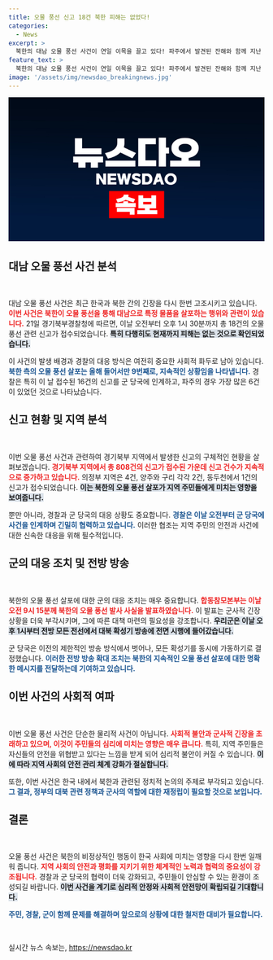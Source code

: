 ```yaml
---
title: 오물 풍선 신고 18건 북한 피해는 없었다!
categories:
  - News
excerpt: >
  북한의 대남 오물 풍선 사건이 연일 이목을 끌고 있다! 파주에서 발견된 잔해와 함께 지난 5개월 간 808건의 신고가 접수된 가운데, 군은 전방 모든 전선에서 대북 확성기 방송을 전면 시행하기로 했다.
feature_text: >
  북한의 대남 오물 풍선 사건이 연일 이목을 끌고 있다! 파주에서 발견된 잔해와 함께 지난 5개월 간 808건의 신고가 접수된 가운데, 군은 전방 모든 전선에서 대북 확성기 방송을 전면 시행하기로 했다.
image: '/assets/img/newsdao_breakingnews.jpg'
---
```


<p><img src="/assets/img/newsdao_breakingnews.jpg" alt="bookingtag 속보" /></p>

<h2 data-ke-size="size26">대남 오물 풍선 사건 분석</h2>

<p data-ke-size="size16">&nbsp;</p>

<p>대남 오물 풍선 사건은 최근 한국과 북한 간의 긴장을 다시 한번 고조시키고 있습니다. <b><span style="color: #ee2323;">이번 사건은 북한이 오물 풍선을 통해 대남으로 특정 물품을 살포하는 행위와 관련이 있습니다.</span></b> 21일 경기북부경찰청에 따르면, 이날 오전부터 오후 1시 30분까지 총 18건의 오물 풍선 관련 신고가 접수되었습니다. <b><span style="background-color: #21538527;">특히 다행히도 현재까지 피해는 없는 것으로 확인되었습니다.</span></b> </p>

<p>이 사건의 발생 배경과 경찰의 대응 방식은 여전히 중요한 사회적 화두로 남아 있습니다. <b><span style="color: #1a5490;">북한 측의 오물 풍선 살포는 올해 들어서만 9번째로, 지속적인 상황임을 나타냅니다.</span></b> 경찰은 특히 이 날 접수된 16건의 신고를 군 당국에 인계하고, 파주의 경우 가장 많은 6건이 있었던 것으로 나타났습니다. </p>

<h2 data-ke-size="size26">신고 현황 및 지역 분석</h2>

<p data-ke-size="size16">&nbsp;</p>

<p>이번 오물 풍선 사건과 관련하여 경기북부 지역에서 발생한 신고의 구체적인 현황을 살펴보겠습니다. <b><span style="color: #ee2323;">경기북부 지역에서 총 808건의 신고가 접수된 가운데 신고 건수가 지속적으로 증가하고 있습니다.</span></b> 의정부 지역은 4건, 양주와 구리 각각 2건, 동두천에서 1건의 신고가 접수되었습니다. <b><span style="background-color: #21538527;">이는 북한의 오물 풍선 살포가 지역 주민들에게 미치는 영향을 보여줍니다.</span></b> </p>

<p>뿐만 아니라, 경찰과 군 당국의 대응 상황도 중요합니다. <b><span style="color: #1a5490;">경찰은 이날 오전부터 군 당국에 사건을 인계하며 긴밀히 협력하고 있습니다.</span></b> 이러한 협조는 지역 주민의 안전과 사건에 대한 신속한 대응을 위해 필수적입니다.</p>

<h2 data-ke-size="size26">군의 대응 조치 및 전방 방송</h2>

<p data-ke-size="size16">&nbsp;</p>

<p>북한의 오물 풍선 살포에 대한 군의 대응 조치는 매우 중요합니다. <b><span style="color: #ee2323;">합동참모본부는 이날 오전 9시 15분께 북한의 오물 풍선 발사 사실을 발표하였습니다.</span></b> 이 발표는 군사적 긴장 상황을 더욱 부각시키며, 그에 따른 대책 마련의 필요성을 강조합니다. <b><span style="background-color: #21538527;">우리군은 이날 오후 1시부터 전방 모든 전선에서 대북 확성기 방송에 전면 시행에 들어갔습니다.</span></b> </p>

<p>군 당국은 이전의 제한적인 방송 방식에서 벗어나, 모든 확성기를 동시에 가동하기로 결정했습니다. <b><span style="color: #1a5490;">이러한 전방 방송 확대 조치는 북한의 지속적인 오물 풍선 살포에 대한 명확한 메시지를 전달하는데 기여하고 있습니다.</span></b> </p>

<h2 data-ke-size="size26">이번 사건의 사회적 여파</h2>

<p data-ke-size="size16">&nbsp;</p>

<p>이번 오물 풍선 사건은 단순한 물리적 사건이 아닙니다. <b><span style="color: #ee2323;">사회적 불안과 군사적 긴장을 초래하고 있으며, 이것이 주민들의 심리에 미치는 영향은 매우 큽니다.</span></b> 특히, 지역 주민들은 자신들의 안전을 위협받고 있다는 느낌을 받게 되어 심리적 불안이 커질 수 있습니다. <b><span style="background-color: #21538527;">이에 따라 지역 사회의 안전 관리 체계 강화가 절실합니다.</span></b> </p>

<p>또한, 이번 사건은 한국 내에서 북한과 관련된 정치적 논의의 주제로 부각되고 있습니다. <b><span style="color: #1a5490;">그 결과, 정부의 대북 관련 정책과 군사의 역할에 대한 재정립이 필요할 것으로 보입니다.</span></b> </p>

<h2 data-ke-size="size26">결론</h2>

<p data-ke-size="size16">&nbsp;</p>

<p>오물 풍선 사건은 북한의 비정상적인 행동이 한국 사회에 미치는 영향을 다시 한번 일깨워 줍니다. <b><span style="color: #ee2323;">지역 사회의 안전과 평화를 지키기 위한 체계적인 노력과 협력의 중요성이 강조됩니다.</span></b> 경찰과 군 당국의 협력이 더욱 강화되고, 주민들이 안심할 수 있는 환경이 조성되길 바랍니다. <b><span style="background-color: #21538527;">이번 사건을 계기로 심리적 안정와 사회적 안전망이 확립되길 기대합니다.</span></b> </p>

<p><b><span style="color: #1a5490;">주민, 경찰, 군이 함께 문제를 해결하며 앞으로의 상황에 대한 철저한 대비가 필요합니다.</span></b> </p>

<p data-ke-size="size16">&nbsp;</p>
실시간 뉴스 속보는, <a href="https://newsdao.kr" rel="dofollow">https://newsdao.kr</a>


